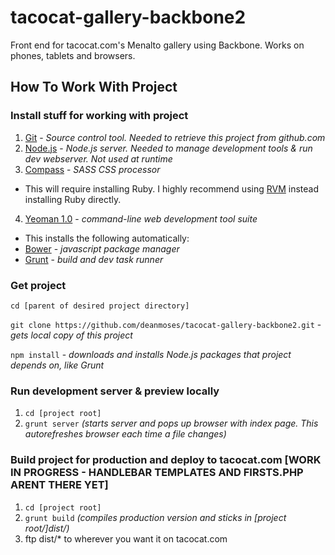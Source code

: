 tacocat-gallery-backbone2
=========================

Front end for tacocat.com's Menalto gallery using Backbone.   Works on phones, tablets and browsers.

## How To Work With Project

### Install stuff for working with project
1. [Git](http://git-scm.com/) - *Source control tool.  Needed to retrieve this project from github.com*
2. [Node.js](http://nodejs.org/) - *Node.js server.  Needed to manage development tools & run dev webserver.  Not used at runtime*
3. [Compass](http://compass-style.org/) - *SASS CSS processor* 
 * This will require installing Ruby.  I highly recommend using [RVM](https://rvm.io/) instead installing Ruby directly.
4. [Yeoman 1.0](http://yeoman.io/) - *command-line web development tool suite*
 * This installs the following automatically:
 * [Bower](http://bower.io/) - *javascript package manager*
 * [Grunt](http://gruntjs.com/) - *build and dev task runner*

### Get project

`cd [parent of desired project directory]`

`git clone https://github.com/deanmoses/tacocat-gallery-backbone2.git` - *gets local copy of this project*

`npm install` - *downloads and installs Node.js packages that project depends on, like Grunt*

### Run development server & preview locally
1. `cd [project root]`
3. `grunt server` *(starts server and pops up browser with index page.  This autorefreshes browser each time a file changes)*

### Build project for production and deploy to tacocat.com [WORK IN PROGRESS - HANDLEBAR TEMPLATES AND FIRSTS.PHP ARENT THERE YET]
1. `cd [project root]`
2. `grunt build` *(compiles production version and sticks in [project root/]dist/)*
3. ftp dist/* to wherever you want it on tacocat.com

